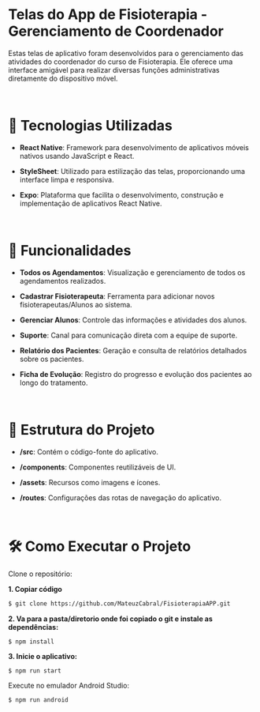 # Telas do App de Fisioterapia - Gerenciamento de Coordenador

Estas telas de aplicativo foram desenvolvidos para o gerenciamento das atividades do coordenador do curso de Fisioterapia. Ele oferece uma interface amigável para realizar diversas funções administrativas diretamente do dispositivo móvel.

<br>

# 📱 Tecnologias Utilizadas

- <strong>React Native</strong>: Framework para desenvolvimento de aplicativos móveis nativos usando JavaScript e React.

- <strong>StyleSheet</strong>: Utilizado para estilização das telas, proporcionando uma interface limpa e responsiva.

- <strong>Expo</strong>: Plataforma que facilita o desenvolvimento, construção e implementação de aplicativos React Native.

<br>

# 🚀 Funcionalidades

- <strong>Todos os Agendamentos</strong>: Visualização e gerenciamento de todos os agendamentos realizados.

- <strong>Cadastrar Fisioterapeuta</strong>: Ferramenta para adicionar novos fisioterapeutas/Alunos ao sistema.

- <strong>Gerenciar Alunos</strong>: Controle das informações e atividades dos alunos.

- <strong>Suporte</strong>: Canal para comunicação direta com a equipe de suporte.

- <strong>Relatório dos Pacientes</strong>: Geração e consulta de relatórios detalhados sobre os pacientes.

- <strong>Ficha de Evolução</strong>: Registro do progresso e evolução dos pacientes ao longo do tratamento.

<br>

# 📂 Estrutura do Projeto

- <strong>/src</strong>: Contém o código-fonte do aplicativo.

- <strong>/components</strong>: Componentes reutilizáveis de UI.

- <strong>/assets</strong>: Recursos como imagens e ícones.

- <strong>/routes</strong>: Configurações das rotas de navegação do aplicativo.

<br>

# 🛠️ Como Executar o Projeto

Clone o repositório:

<strong>1. Copiar código</strong>

```bash
$ git clone https://github.com/MateuzCabral/FisioterapiaAPP.git
```

<strong>2. Va para a pasta/diretorio onde foi copiado o git e instale as dependências:</strong>

```bash
$ npm install
```

<strong>3. Inicie o aplicativo:</strong>
```
$ npm run start
```
Execute no emulador Android Studio:
```
$ npm run android
```

